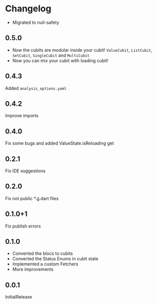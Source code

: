 # Changelog

- Migrated to null-safety

## 0.5.0
- Now the cubits are modular inside your cubit! `ValueCubit`, `ListCubit`, `SetCubit`, `SingleCubit` and `MultiCubit`
- Now you can mix your cubit with loading cubit!

## 0.4.3
Added `analysis_options.yaml`

## 0.4.2
Improve imports

## 0.4.0
Fix some bugs and added ValueState.isReloading get

## 0.2.1
Fix IDE suggestions

## 0.2.0
Fix not public *.g.dart files

## 0.1.0+1
Fix publish errors

## 0.1.0
- Converted the blocs to cubits
- Converted the Status Enums in cubit state
- Implemented a custom Fetchers
- More improvements

## 0.0.1
InitialRelease